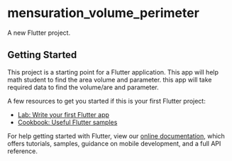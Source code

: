 # mensuration_volume_perimeter

A new Flutter project.

## Getting Started

This project is a starting point for a Flutter application.
This app will help math student to find the area volume and parameter. this app will take required data to find the volume/are and parameter.

A few resources to get you started if this is your first Flutter project:

- [Lab: Write your first Flutter app](https://flutter.dev/docs/get-started/codelab)
- [Cookbook: Useful Flutter samples](https://flutter.dev/docs/cookbook)

For help getting started with Flutter, view our
[online documentation](https://flutter.dev/docs), which offers tutorials,
samples, guidance on mobile development, and a full API reference.
